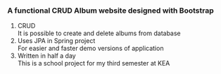 ### A functional CRUD Album website designed with Bootstrap

1. CRUD
<br /> It is possible to create and delete albums from database
2. Uses JPA in Spring project
<br /> For easier and faster demo versions of application
2. Written in half a day
<br /> This is a school project for my third semester at KEA
